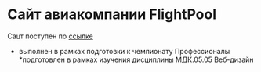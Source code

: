# Сайт авиакомпании FlightPool
Сацт поступен по [ссылке](https://irinaplekhanova.github.io/FlightPool/)
* выполнен в рамках подготовки к чемпионату Профессионалы
*подготовлен в рамках изучения дисциплины МДК.05.05 Веб-дизайн

